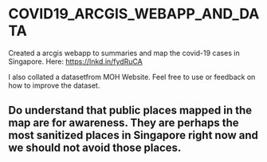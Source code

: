 # COVID19_ARCGIS_WEBAPP_AND_DATA #

Created a arcgis webapp to summaries and map the covid-19 cases in Singapore. 
Here: https://lnkd.in/fydRuCA

I also collated a datasetfrom MOH Website.
Feel free to use or feedback on how to improve the dataset.

## Do understand that public places mapped in the map are for awareness. They are perhaps the most sanitized places in Singapore right now and we should not avoid those places. ##
